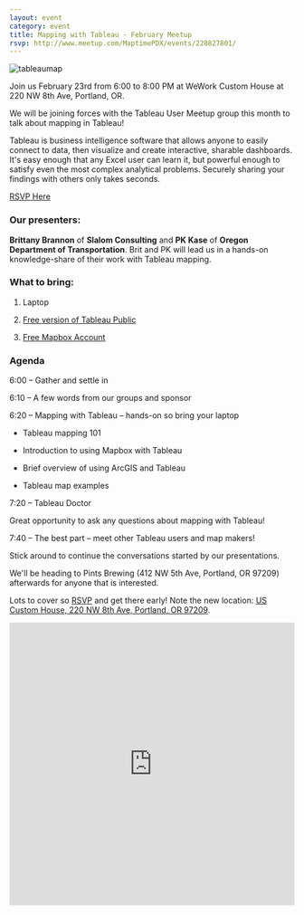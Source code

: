 ```yaml
---
layout: event
category: event
title: Mapping with Tableau - February Meetup
rsvp: http://www.meetup.com/MaptimePDX/events/228827801/
---
```


![tableaumap](https://cloud.githubusercontent.com/assets/3945073/13091461/3aa264fc-d4b0-11e5-9ee3-7b600fe29228.jpg)

Join us February 23rd from 6:00 to 8:00 PM at WeWork Custom House at 220 NW 8th Ave, Portland, OR.

We will be joining forces with the Tableau User Meetup group this month to talk about mapping in Tableau!

Tableau is business intelligence software that allows anyone to easily connect to data, then visualize and create interactive, sharable dashboards. It's easy enough that any Excel user can learn it, but powerful enough to satisfy even the most complex analytical problems. Securely sharing your findings with others only takes seconds.

[RSVP Here](http://www.meetup.com/MaptimePDX/events/228827801/)

### Our presenters:

**Brittany Brannon** of **Slalom Consulting** and **PK Kase** of **Oregon Department of Transportation**. Brit and PK will lead us in a hands-on knowledge-share of their work with Tableau mapping.

### What to bring:

1. Laptop

2. [Free version of Tableau Public](http://www.meetup.com/MaptimePDX/events/228827801/)

3. [Free Mapbox Account](https://www.mapbox.com/pricing/)

### Agenda

6:00 – Gather and settle in

6:10 – A few words from our groups and sponsor

6:20 – Mapping with Tableau – hands-on so bring your laptop

-  Tableau mapping 101

-  Introduction to using Mapbox with Tableau

-  Brief overview of using ArcGIS and Tableau

-  Tableau map examples

7:20 – Tableau Doctor

Great opportunity to ask any questions about mapping with Tableau!

7:40 – The best part – meet other Tableau users and map makers!

Stick around to continue the conversations started by our presentations.

We'll be heading to Pints Brewing (412 NW 5th Ave, Portland, OR 97209) afterwards for anyone that is interested.

Lots to cover so [RSVP](http://www.meetup.com/MaptimePDX/events/228827801/) and get there early! Note the new location:
[US Custom House, 220 NW 8th Ave, Portland, OR 97209](https://a.tiles.mapbox.com/v4/manny.o1m3pg2k/page.html?access_token=pk.eyJ1IjoibWFubnkiLCJhIjoiMzBCNHFQUSJ9.VQQ9ZSW7viFT1yLhLiWLSA#17/45.52477/-122.67821).

<iframe width='100%' height='500px' frameBorder='0' src='https://a.tiles.mapbox.com/v4/manny.o1m3pg2k/attribution,zoompan,zoomwheel,geocoder,share.html?access_token=pk.eyJ1IjoibWFubnkiLCJhIjoiMzBCNHFQUSJ9.VQQ9ZSW7viFT1yLhLiWLSA'></iframe>
